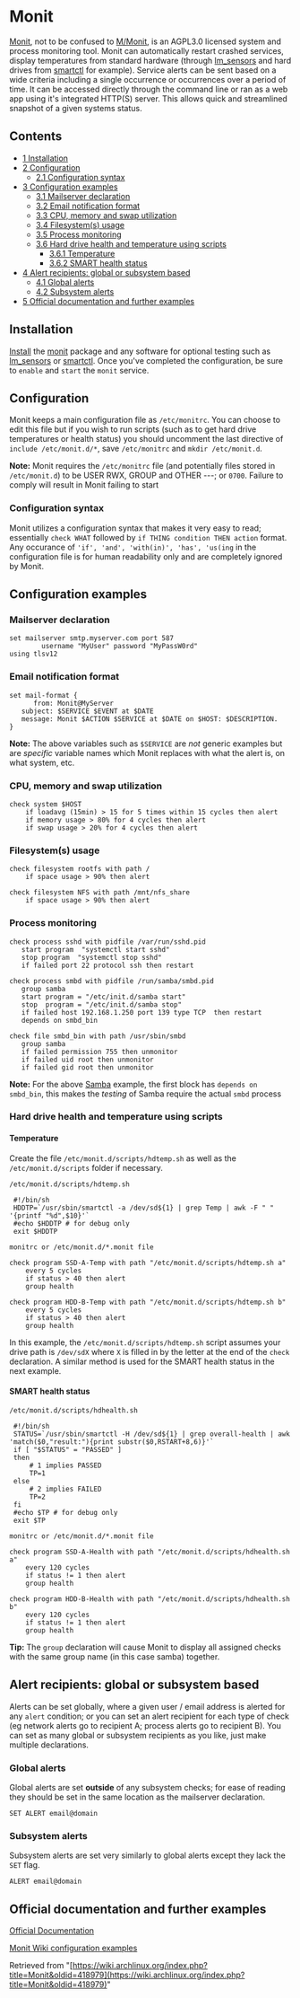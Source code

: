 # Monit

[Monit](https://mmonit.com/monit/), not to be confused to [M/Monit](https://mmonit.com/), is an AGPL3.0 licensed system and process monitoring tool. Monit can automatically restart crashed services, display temperatures from standard hardware (through [lm_sensors](https://www.archlinux.org/packages/?name=lm_sensors) and hard drives from [smartctl](https://www.archlinux.org/packages/?name=smartctl) for example). Service alerts can be sent based on a wide criteria including a single occurrence or occurrences over a period of time. It can be accessed directly through the command line or ran as a web app using it's integrated HTTP(S) server. This allows quick and streamlined snapshot of a given systems status.

## Contents

*   [1 Installation](#Installation)
*   [2 Configuration](#Configuration)
    *   [2.1 Configuration syntax](#Configuration_syntax)
*   [3 Configuration examples](#Configuration_examples)
    *   [3.1 Mailserver declaration](#Mailserver_declaration)
    *   [3.2 Email notification format](#Email_notification_format)
    *   [3.3 CPU, memory and swap utilization](#CPU.2C_memory_and_swap_utilization)
    *   [3.4 Filesystem(s) usage](#Filesystem.28s.29_usage)
    *   [3.5 Process monitoring](#Process_monitoring)
    *   [3.6 Hard drive health and temperature using scripts](#Hard_drive_health_and_temperature_using_scripts)
        *   [3.6.1 Temperature](#Temperature)
        *   [3.6.2 SMART health status](#SMART_health_status)
*   [4 Alert recipients: global or subsystem based](#Alert_recipients:_global_or_subsystem_based)
    *   [4.1 Global alerts](#Global_alerts)
    *   [4.2 Subsystem alerts](#Subsystem_alerts)
*   [5 Official documentation and further examples](#Official_documentation_and_further_examples)

## Installation

[Install](/index.php/Install "Install") the [monit](https://www.archlinux.org/packages/?name=monit) package and any software for optional testing such as [lm_sensors](https://www.archlinux.org/packages/?name=lm_sensors) or [smartctl](https://www.archlinux.org/packages/?name=smartctl). Once you've completed the configuration, be sure to `enable` and `start` the `monit` service.

## Configuration

Monit keeps a main configuration file as `/etc/monitrc`. You can choose to edit this file but if you wish to run scripts (such as to get hard drive temperatures or health status) you should uncomment the last directive of `include /etc/monit.d/*`, save `/etc/monitrc` and `mkdir /etc/monit.d`.

**Note:** Monit requires the `/etc/monitrc` file (and potentially files stored in `/etc/monit.d`) to be USER RWX, GROUP and OTHER ---; or `0700`. Failure to comply will result in Monit failing to start

### Configuration syntax

Monit utilizes a configuration syntax that makes it very easy to read; essentially `check WHAT` followed by `if THING condition THEN action` format. Any occurance of `'if', 'and', 'with(in)', 'has', 'us(ing` in the configuration file is for human readability only and are completely ignored by Monit.

## Configuration examples

### Mailserver declaration

```
set mailserver smtp.myserver.com port 587
        username "MyUser" password "MyPassW0rd"
using tlsv12
```

### Email notification format

```
set mail-format {
      from: Monit@MyServer
   subject: $SERVICE $EVENT at $DATE
   message: Monit $ACTION $SERVICE at $DATE on $HOST: $DESCRIPTION.
} 
```

**Note:** The above variables such as `$SERVICE` are _not_ generic examples but are _specific_ variable names which Monit replaces with what the alert is, on what system, etc.

### CPU, memory and swap utilization

```
check system $HOST
    if loadavg (15min) > 15 for 5 times within 15 cycles then alert
    if memory usage > 80% for 4 cycles then alert
    if swap usage > 20% for 4 cycles then alert
```

### Filesystem(s) usage

```
check filesystem rootfs with path /
    if space usage > 90% then alert

check filesystem NFS with path /mnt/nfs_share
    if space usage > 90% then alert
```

### Process monitoring

```
check process sshd with pidfile /var/run/sshd.pid
   start program  "systemctl start sshd"
   stop program  "systemctl stop sshd"
   if failed port 22 protocol ssh then restart
```

```
check process smbd with pidfile /run/samba/smbd.pid
   group samba
   start program = "/etc/init.d/samba start"
   stop  program = "/etc/init.d/samba stop"
   if failed host 192.168.1.250 port 139 type TCP  then restart
   depends on smbd_bin

check file smbd_bin with path /usr/sbin/smbd
   group samba
   if failed permission 755 then unmonitor
   if failed uid root then unmonitor
   if failed gid root then unmonitor
```

**Note:** For the above [Samba](https://www.archlinux.org/packages/?name=Samba) example, the first block has `depends on smbd_bin`, this makes the _testing_ of Samba require the actual `smbd` process

### Hard drive health and temperature using scripts

#### Temperature

Create the file `/etc/monit.d/scripts/hdtemp.sh` as well as the `/etc/monit.d/scripts` folder if necessary.

 `/etc/monit.d/scripts/hdtemp.sh` 

```
 #!/bin/sh
 HDDTP=`/usr/sbin/smartctl -a /dev/sd${1} | grep Temp | awk -F " " '{printf "%d",$10}'`
 #echo $HDDTP # for debug only
 exit $HDDTP
```

 `monitrc or /etc/monit.d/*.monit file` 

```
check program SSD-A-Temp with path "/etc/monit.d/scripts/hdtemp.sh a"
    every 5 cycles
    if status > 40 then alert
    group health

check program HDD-B-Temp with path "/etc/monit.d/scripts/hdtemp.sh b"
    every 5 cycles
    if status > 40 then alert
    group health
```

In this example, the `/etc/monit.d/scripts/hdtemp.sh` script assumes your drive path is `/dev/sdX` where `X` is filled in by the letter at the end of the `check` declaration. A similar method is used for the SMART health status in the next example.

#### SMART health status

 `/etc/monit.d/scripts/hdhealth.sh` 

```
 #!/bin/sh
 STATUS=`/usr/sbin/smartctl -H /dev/sd${1} | grep overall-health | awk 'match($0,"result:"){print substr($0,RSTART+8,6)}'`
 if [ "$STATUS" = "PASSED" ] 
 then
     # 1 implies PASSED
     TP=1
 else 
     # 2 implies FAILED
     TP=2
 fi
 #echo $TP # for debug only
 exit $TP
```

 `monitrc or /etc/monit.d/*.monit file` 

```
check program SSD-A-Health with path "/etc/monit.d/scripts/hdhealth.sh a"
    every 120 cycles
    if status != 1 then alert
    group health

check program HDD-B-Health with path "/etc/monit.d/scripts/hdhealth.sh b"
    every 120 cycles
    if status != 1 then alert
    group health
```

**Tip:** The `group` declaration will cause Monit to display all assigned checks with the same group name (in this case samba) together.

## Alert recipients: global or subsystem based

Alerts can be set globally, where a given user / email address is alerted for any `alert` condition; or you can set an alert recipient for each type of check (eg network alerts go to recipient A; process alerts go to recipient B). You can set as many global or subsystem recipients as you like, just make multiple declarations.

### Global alerts

Global alerts are set **outside** of any subsystem checks; for ease of reading they should be set in the same location as the mailserver declaration.

 `SET ALERT email@domain` 

### Subsystem alerts

Subsystem alerts are set very similarly to global alerts except they lack the `SET` flag.

 `ALERT email@domain` 

## Official documentation and further examples

[Official Documentation](https://mmonit.com/monit/documentation/monit.html)

[Monit Wiki configuration examples](https://mmonit.com/wiki/Monit/ConfigurationExamples)

Retrieved from "[https://wiki.archlinux.org/index.php?title=Monit&oldid=418979](https://wiki.archlinux.org/index.php?title=Monit&oldid=418979)"